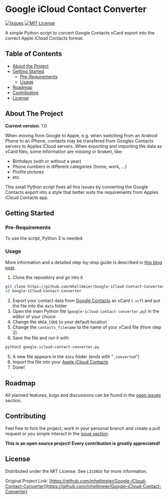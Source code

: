 Google iCloud Contact Converter
==========================
[![Issues][issues-shield]][issues-url]
[![MIT License][license-shield]][license-url]

A simple Python script to convert Google Contacts vCard export into the correct Apple iCloud Contacts format.

## Table of Contents

- [About the Project](#about-the-project)
- [Getting Started](#getting-started)
    - [Pre-Requirements](#pre-requirements)
    - [Usage](#usage)
- [Roadmap](#roadmap)
- [Contributing](#contributing)
- [License](#license)



## About The Project

**Current version**: 1.0

When moving from Google to Apple, e.g. when switching from an Android Phone to an iPhone, contacts may be transfered from Googles Contacts servers to Apples iCloud servers. When exporting and importing the data as vCard files, some information are missing or broken, like:

- Birthdays (with or without a year)
- Phone numbers in different categories (home, work, ...)
- Profile pictures
- etc.

This small Python script fixes all this issues by converting the Google Contacts export into a style that better suits the requirements from Apples iCloud Contacts app.


## Getting Started

### Pre-Requirements

To use the script, Python 3 is needed.

### Usage

More information and a detailed step-by-step guide is described in [this blog post](https://return2.net/google-to-apple-contacts-fix-import-export-problems-birthday-address-picture/).

1. Clone the repository and go into it
```sh
git clone https://github.com/mhellmeier/Google-iCloud-Contact-Converter.git
cd Google-iCloud-Contact-Converter
```
2. Export your contact data from [Google Contacts](https://contacts.google.com/) as vCard (`.vcf`) and put the file into the `data` folder
3. Open the main Python file (`google-icloud-contact-converter.py`) in the editor of your choice
4. Change the `AREA_CODE` to your default location
5. Change the `contacts_filename` to the name of your vCard file (from step 2)
4. Save the file and run it with
```sh
python3 google-icloud-contact-converter.py
```
5. A new file appears in the `data` folder (ends with "`_converted`")
6. Import the file into your [Apple iCloud Contacts](https://www.icloud.com/contacts/)
7. Done!


## Roadmap

All planned features, bugs and discussions can be found in the [open issues](https://github.com/mhellmeier/Google-iCloud-Contact-Converter/issues) section.


## Contributing

Feel free to fork the project, work in your personal branch and create a pull request or you simple interact in the [issue section](https://github.com/mhellmeier/Google-iCloud-Contact-Converter/issues).

**This is an open source project! Every contribution is greatly appreciated!**


## License

Distributed under the MIT License. See `LICENSE` for more information.


Original Project Link: [https://github.com/mhellmeier/Google-iCloud-Contact-Converter](https://github.com/mhellmeier/Google-iCloud-Contact-Converter)


[issues-shield]: https://img.shields.io/github/issues/mhellmeier/Google-iCloud-Contact-Converter.svg?style=flat-square
[issues-url]: https://github.com/mhellmeier/Google-iCloud-Contact-Converter/issues
[license-shield]: https://img.shields.io/github/license/mhellmeier/Google-iCloud-Contact-Converter.svg?style=flat-square
[license-url]: https://github.com/mhellmeier/Google-iCloud-Contact-Converter/blob/master/LICENSE
[linkedin-shield]: https://img.shields.io/badge/-LinkedIn-black.svg?style=flat-square&logo=linkedin&colorB=555
[linkedin-url]: https://linkedin.com/in/malte-hellmeier-91a64a17b/